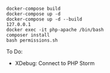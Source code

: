 ```
docker-compose build  
docker-compose up -d  
docker-compose up -d --build  
127.0.0.1  
docker exec -it php-apache /bin/bash
composer install  
bash permissions.sh  
```

To Do:
- XDebug: Connect to PHP Storm
